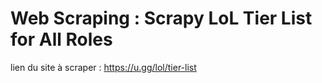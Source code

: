# Web Scraping : Scrapy LoL Tier List for All Roles

lien du site à scraper : https://u.gg/lol/tier-list
